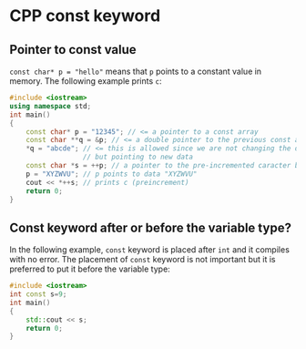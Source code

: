 # CPP const keyword

## Pointer to const value
```const char* p = "hello"``` means that ```p``` points to a constant value in memory. The following example prints ```c```:
```cpp
#include <iostream>
using namespace std;
int main()
{
    const char* p = "12345"; // <= a pointer to a const array
    const char **q = &p; // <= a double pointer to the previous const array
    *q = "abcde"; // <= this is allowed since we are not changing the data
                  // but pointing to new data
    const char *s = ++p; // a pointer to the pre-incremented caracter b
    p = "XYZWVU"; // p points to data "XYZWVU" 
    cout << *++s; // prints c (preincrement)
    return 0;
}
```
## Const keyword after or before the variable type?
In the following example, ```const``` keyword is placed after ```int``` and it compiles with no error. The placement of ```const``` keyword is not important but it is preferred to put it before the variable type:
```cpp
#include <iostream>
int const s=9;
int main()
{
    std::cout << s;
    return 0;
}
```
